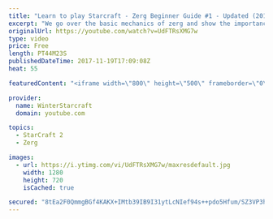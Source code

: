 ```yaml
---
title: "Learn to play Starcraft - Zerg Beginner Guide #1 - Updated (2017)"
excerpt: "We go over the basic mechanics of zerg and show the importance of understanding at least some of what your opponent is doing.  This guide is meant for players with an understanding of the objectives of starcraft but without any strong direction or gameplan, especially for each specific race! -- Watch"
originalUrl: https://youtube.com/watch?v=UdFTRsXMG7w
type: video
price: Free
length: PT44M23S
publishedDateTime: 2017-11-19T17:09:08Z
heat: 55

featuredContent: "<iframe width=\"800\" height=\"500\" frameborder=\"0\" src=\"https://www.youtube.com/embed/UdFTRsXMG7w\" allow=\"accelerometer; autoplay; encrypted-media; gyroscope; picture-in-picture\" allowfullscreen></iframe>"

provider:
  name: WinterStarcraft
  domain: youtube.com

topics:
  - StarCraft 2
  - Zerg

images:
  - url: https://i.ytimg.com/vi/UdFTRsXMG7w/maxresdefault.jpg
    width: 1280
    height: 720
    isCached: true

secured: "8tEa2F0QmmgBGf4KAKX+IMtb39IB9I31ytLcNIef94s++pdo5Hfum/SZ3VP3hGconYbnHCgx4OhSG25cUGthh/jJMsqmwv3J6T/HExMf+YDWo9giAFrJiHKyDKZRtZSmMT8UNsI6yKbikfDazbjOslYqIqkDHqJUsuXRizgcbIpNFWRFsZ/QAzxgKZw4nV9o/JDJeLLEr/Ag37UfZ1p/u/rGjdmLM4apwYd6mWQWlXis9TvjCh0NbAwY7Jqgcya4detwOy6GFYvLBH2+Pcjhz42uF5P5sS+DK3rDrjHNGq0u8olpB+i7pV+lqCktjYyZqFLRWP3c7yqHPNPF5dZsUUjS3qdKes/sX8HaHq3FEaeAdv7QKlq1DUuEIYtv8CT4NGGZIzNMjyIOWmrQrAeGwI39BeZDpdqqKIqD9wPAZOT0Qt/dA1PhAV3olb+wDd4S;/PeFcqxfsNuZ+6NqHXrbRA=="
---
```


